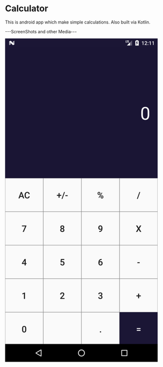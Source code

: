 # Calculator

This is android app which make simple calculations. Also built via Kotlin.

---ScreenShots and other Media---

<img src="app/libs/1.png" width="500">




